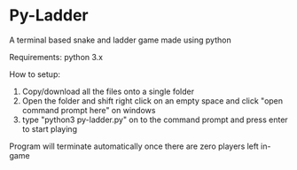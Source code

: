 # Py-Ladder
A terminal based snake and ladder game made using python

Requirements: python 3.x

How to setup:

1) Copy/download all the files onto a single folder
2) Open the folder and shift right click on an empty space and click "open command prompt here" on windows
3) type "python3 py-ladder.py" on to the command prompt and press enter to start playing


Program will terminate automatically once there are zero players left in-game
